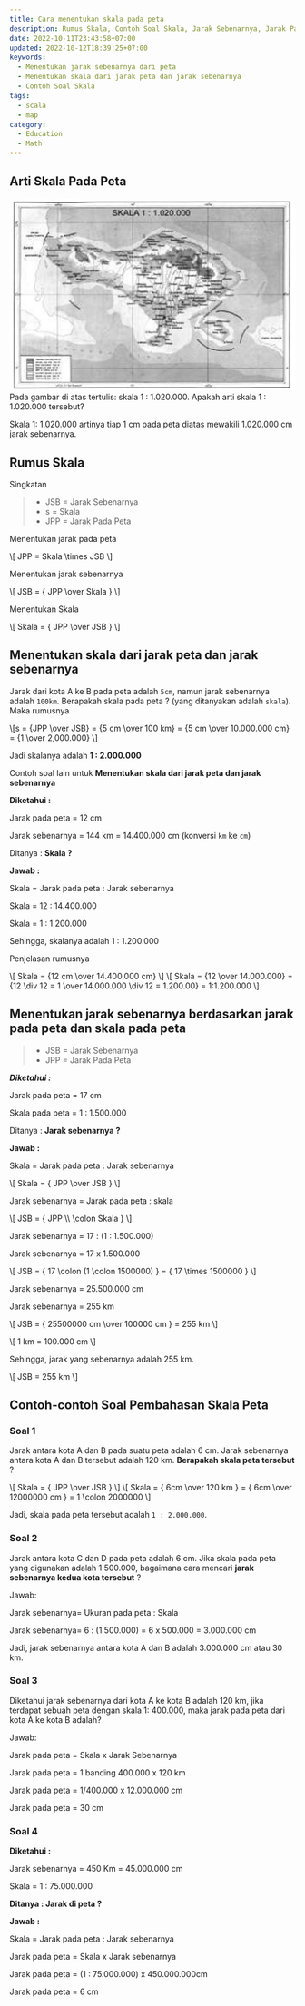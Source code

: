 ```yaml
---
title: Cara menentukan skala pada peta
description: Rumus Skala, Contoh Soal Skala, Jarak Sebenarnya, Jarak Pada Peta, Penentuan Skala
date: 2022-10-11T23:43:58+07:00
updated: 2022-10-12T18:39:25+07:00
keywords:
  - Menentukan jarak sebenarnya dari peta
  - Menentukan skala dari jarak peta dan jarak sebenarnya
  - Contoh Soal Skala
tags:
  - scala
  - map
category:
  - Education
  - Math
---
```


## Arti Skala Pada Peta
![Contoh menentukan skala peta pada pulau bali](cara-menentukan-skala-pada-peta/soal-skala-dan-perbandingan-no-1.jpg)
Pada gambar di atas tertulis: skala 1 : 1.020.000. Apakah arti skala 1 : 1.020.000 tersebut?

Skala 1: 1.020.000 artinya tiap 1 cm pada peta diatas mewakili 1.020.000 cm jarak sebenarnya.

## Rumus Skala
Singkatan

> - JSB = Jarak Sebenarnya
> - s   = Skala
> - JPP = Jarak Pada Peta

Menentukan jarak pada peta

<p>
\[ JPP = Skala \times JSB \]
</p>

Menentukan jarak sebenarnya

<p>
\[ JSB = { JPP \over Skala } \]
</p>

Menentukan Skala

<p>
\[ Skala = { JPP \over JSB } \]
</p>

## Menentukan skala dari jarak peta dan jarak sebenarnya
Jarak dari kota A ke B pada peta adalah `5cm`, namun jarak sebenarnya adalah `100km`. Berapakah skala pada peta ? (yang ditanyakan adalah `skala`).
Maka rumusnya

<p>
\[s = {JPP \over JSB} = {5 cm \over 100 km} = {5 cm \over 10.000.000 cm} = {1 \over 2,000.000} \]
</p>

Jadi skalanya adalah **1 : 2.000.000**

Contoh soal lain untuk **Menentukan skala dari jarak peta dan jarak sebenarnya**

**Diketahui :**

Jarak pada peta = 12 cm

Jarak sebenarnya = 144 km = 14.400.000 cm (konversi `km` ke `cm`)

Ditanya : **Skala ?**

**Jawab :**

Skala = Jarak pada peta : Jarak sebenarnya

Skala = 12 : 14.400.000

Skala = 1 : 1.200.000

Sehingga, skalanya adalah 1 : 1.200.000

Penjelasan rumusnya

<p>
\[ Skala = {12 cm \over 14.400.000 cm} \]
\[ Skala = {12 \over 14.000.000} = {12 \div 12 = 1 \over 14.000.000 \div 12 = 1.200.00} = 1:1.200.000 \]
</p>

## Menentukan jarak sebenarnya berdasarkan jarak pada peta dan skala pada peta

> - JSB = Jarak Sebenarnya
> - JPP = Jarak Pada Peta

***Diketahui :***

Jarak pada peta = 17 cm

Skala pada peta = 1 : 1.500.000

Ditanya : **Jarak sebenarnya ?**

**Jawab :**

Skala = Jarak pada peta : Jarak sebenarnya

<p title="rumus menentukan skala">
\[ Skala = { JPP \over JSB } \]
</p>

Jarak sebenarnya = Jarak pada peta : skala

<p title="rumus menentukan jarak sebenarnya">
\[ JSB = { JPP \\ \colon Skala } \]
</p>

Jarak sebenarnya = 17 : (1 : 1.500.000)

Jarak sebenarnya = 17 x 1.500.000

<p>
\[ JSB = { 17 \colon (1 \colon 1500000) } = { 17 \times 1500000 } \]
</p>

Jarak sebenarnya = 25.500.000 cm

Jarak sebenarnya = 255 km

<p>
\[ JSB = { 25500000 cm \over 100000 cm } = 255 km \]
</p>

<p>
\[ 1 km = 100.000 cm \]
</p>

Sehingga, jarak yang sebenarnya adalah 255 km.

<p>
\[ JSB = 255 km \]
</p>

## Contoh-contoh Soal Pembahasan Skala Peta

### Soal 1
Jarak antara kota A dan B pada suatu peta adalah 6 cm. Jarak sebenarnya antara kota A dan B tersebut adalah 120 km. **Berapakah skala peta tersebut** ?

<p>
\[ Skala = { JPP \over JSB } \]
\[ Skala = { 6cm \over 120 km } = { 6cm \over 12000000 cm } = 1 \colon 2000000 \]
</p>

Jadi, skala pada peta tersebut adalah `1 : 2.000.000`.

### Soal 2
Jarak antara kota C dan D pada peta adalah 6 cm. Jika skala pada peta yang digunakan adalah 1:500.000, bagaimana cara mencari **jarak sebenarnya kedua kota tersebut** ?

Jawab:

Jarak sebenarnya= Ukuran pada peta : Skala

Jarak sebenarnya= 6 : (1:500.000) = 6 x 500.000 = 3.000.000 cm

Jadi, jarak sebenarnya antara kota A dan B adalah 3.000.000 cm atau 30 km.

### Soal 3
Diketahui jarak sebenarnya dari kota A ke kota B adalah 120 km, jika terdapat sebuah peta dengan skala 1: 400.000, maka jarak pada peta dari kota A ke kota B adalah?

Jawab:

Jarak pada peta = Skala x Jarak Sebenarnya

Jarak pada peta = 1 banding 400.000 x 120 km

Jarak pada peta = 1/400.000 x 12.000.000 cm

Jarak pada peta = 30 cm

### Soal 4
**Diketahui :**

Jarak sebenarnya = 450 Km = 45.000.000 cm

Skala = 1 : 75.000.000

**Ditanya : Jarak di peta ?**

**Jawab :**

Skala = Jarak pada peta : Jarak sebenarnya

Jarak pada peta = Skala x Jarak sebenarnya

Jarak pada peta = (1 : 75.000.000) x 450.000.000cm

Jarak pada peta = 6 cm

<script src="https://polyfill.io/v3/polyfill.min.js?features=es6"></script>
<script id="MathJax-script" async src="https://cdn.jsdelivr.net/npm/mathjax@3/es5/tex-mml-chtml.js"></script>

